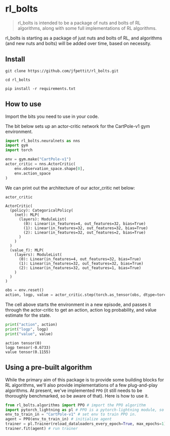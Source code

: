 # rl_bolts 
> rl_bolts is intended to be a package of nuts and bolts of RL algorithms, along with some full implementations of RL algorithms. 


rl_bolts is starting as a package of just nuts and bolts of RL, and algorithms (and new nuts and bolts) will be added over time, based on necessity.

## Install

`git clone https://github.com/jfpettit/rl_bolts.git`

`cd rl_bolts`

`pip install -r requirements.txt`

## How to use

Import the bits you need to use in your code.

The bit below sets up an actor-critic network for the CartPole-v1 gym environment.

```python
import rl_bolts.neuralnets as nns
import gym
import torch
```

```python
env = gym.make("CartPole-v1")
actor_critic = nns.ActorCritic(
    env.observation_space.shape[0],
    env.action_space
)
```

We can print out the architecture of our actor_critic net below:

```python
actor_critic
```




    ActorCritic(
      (policy): CategoricalPolicy(
        (net): MLP(
          (layers): ModuleList(
            (0): Linear(in_features=4, out_features=32, bias=True)
            (1): Linear(in_features=32, out_features=32, bias=True)
            (2): Linear(in_features=32, out_features=2, bias=True)
          )
        )
      )
      (value_f): MLP(
        (layers): ModuleList(
          (0): Linear(in_features=4, out_features=32, bias=True)
          (1): Linear(in_features=32, out_features=32, bias=True)
          (2): Linear(in_features=32, out_features=1, bias=True)
        )
      )
    )



```python
obs = env.reset()
action, logp, value = actor_critic.step(torch.as_tensor(obs, dtype=torch.float32))
```

The cell above starts the environment in a new episode, and passes it through the actor-critic to get an action, action log probability, and value estimate for the state.

```python
print("action", action)
print("logp", logp)
print("value", value)
```

    action tensor(0)
    logp tensor(-0.6733)
    value tensor(0.1155)


## Using a pre-built algorithm

While the primary aim of this package is to provide some building blocks for RL algorithms, we'll also provide implementations of a few plug-and-play algorithms. At present, we've implemented `PPO` (it still needs to be thoroughly benchmarked, so be aware of that). Here is how to use it.

```python
from rl_bolts.algorithms import PPO # import the PPO algorithm
import pytorch_lightning as pl # PPO is a pytorch-lightning module, so need their library for Trainer.
env_to_train_in = "CartPole-v1" # set env to train PPO in. 
agent = PPO(env_to_train_in) # initialize agent
trainer = pl.Trainer(reload_dataloaders_every_epoch=True, max_epochs=1) # set up trainer, in practice you'd set max_epochs to more than one
trainer.fit(agent) # run trainer
```

